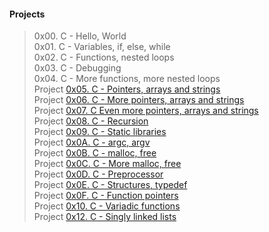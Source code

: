 #### Projects

> 0x00. C - Hello, World   
> 0x01. C - Variables, if, else, while   
> 0x02. C - Functions, nested loops  
> 0x03. C - Debugging  
> 0x04. C - More functions, more nested loops     
> Project [0x05. C - Pointers, arrays and strings](https://intranet.alxswe.com/projects/216 "Pointers, arrays and strings")   
> Project [0x06. C - More pointers, arrays and strings](https://intranet.alxswe.com/projects/217 "C - More pointers, arrays and strings")   
> Project [0x07. C Even more pointers, arrays and strings](https://intranet.alxswe.com/projects/218 "Even more pointers, arrays and strings")    
> Project [0x08. C - Recursion](https://intranet.alxswe.com/projects/219 "Recursion")  
> Project [0x09. C - Static libraries](https://intranet.alxswe.com/projects/220 "Static libraries")   
> Project [0x0A. C - argc, argv](https://intranet.alxswe.com/projects/221 "C - argc, argv")   
> Project [0x0B. C - malloc, free](https://intranet.alxswe.com/projects/222 "C - malloc, free")   
> Project [0x0C. C - More malloc, free](https://intranet.alxswe.com/projects/223 "C - More malloc, free")    
> Project [0x0D. C - Preprocessor](https://intranet.alxswe.com/projects/224 "C - Preprocessor")   
> Project [0x0E. C - Structures, typedef](https://intranet.alxswe.com/projects/225 "C - Structures, typedef")   
> Project [0x0F. C - Function pointers](https://intranet.alxswe.com/projects/226 "C - Function pointers")   
> Project [0x10. C - Variadic functions](https://intranet.alxswe.com/projects/227 "C - Variadic functions")   
> Project [0x12. C - Singly linked lists](https://intranet.alxswe.com/projects/229 "C - Singly linked lists")    
